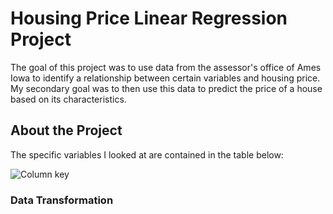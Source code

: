 # Housing Price Linear Regression Project

The goal of this project was to use data from the assessor's office of Ames Iowa to identify a relationship between certain variables and housing price. My secondary goal was to then use this data to predict the price of a house based on its characteristics. 

## About the Project

The specific variables I looked at are contained in the table below:

![Column key](https://github.com/lwilsen/IEX_Training/blob/main/LR/Images/Screenshot%202024-04-23%20at%208.20.55%E2%80%AFAM.png)

### Data Transformation

